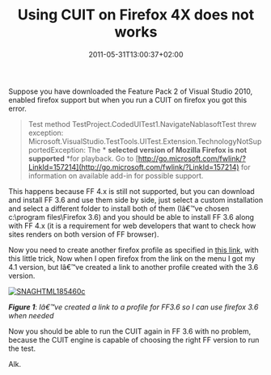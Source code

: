 ﻿---
title: "Using CUIT on Firefox 4X does not works"
description: ""
date: 2011-05-31T13:00:37+02:00
draft: false
tags: [CUIT,Visual Studio]
categories: [Visual Studio]
---
Suppose you have downloaded the Feature Pack 2 of Visual Studio 2010, enabled firefox support but when you run a CUIT on firefox you got this error.

> Test method TestProject.CodedUITest1.NavigateNablasoftTest threw exception:        
> Microsoft.VisualStudio.TestTools.UITest.Extension.TechnologyNotSupportedException: The * **selected version of Mozilla Firefox is not supported** *for playback. Go to [http://go.microsoft.com/fwlink/?LinkId=157214](http://go.microsoft.com/fwlink/?LinkId=157214) for information on available add-in for possible support.

This happens because FF 4.x is still not supported, but you can download and install FF 3.6 and use them side by side, just select a custom installation and select a different folder to install both of them (Iâ€™ve chosen c:\program files\Firefox 3.6) and you should be able to install FF 3.6 along with FF 4.x (it is a requirement for web developers that want to check how sites renders on both version of FF browser).

Now you need to create another firefox profile as specified in [this link](http://support.mozilla.com/en-US/questions/793341), with this little trick, Now when I open firefox from the link on the menu I got my 4.1 version, but Iâ€™ve created a link to another profile created with the 3.6 version.

[![SNAGHTML185460c](http://www.codewrecks.com/blog/wp-content/uploads/2011/05/SNAGHTML185460c_thumb.png "SNAGHTML185460c")](http://www.codewrecks.com/blog/wp-content/uploads/2011/05/SNAGHTML185460c.png)

 ***Figure 1***: *Iâ€™ve created a link to a profile for FF3.6 so I can use firefox 3.6 when needed*

Now you should be able to run the CUIT again in FF 3.6 with no problem, because the CUIT engine is capable of choosing the right FF version to run the test.

Alk.
